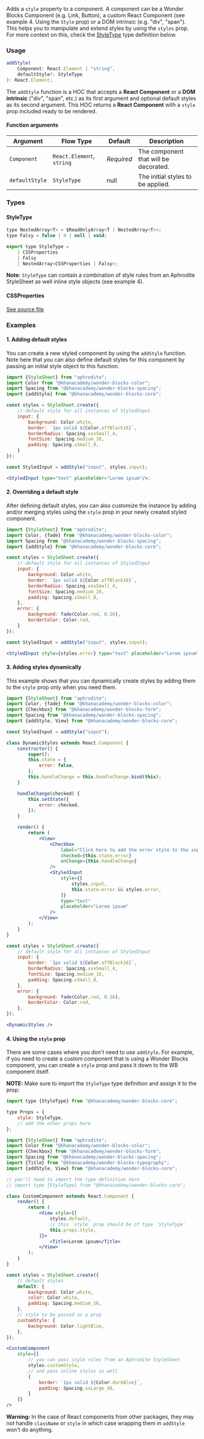 Adds a `style` property to a component. A component can be a Wonder Blocks
Component (e.g. Link, Button), a custom React Component (see example 4. Using
the `Style` prop) or
a DOM intrinsic (e.g. "div", "span"). This helps you to manipulate and extend
styles by using the `styles` prop. For more context on this, check
the [StyleType](#styletype) type definition below.

### Usage

```js static
addStyle(
    Component: React.Element | "string",
    defaultStyle?: StyleType
): React.Element;
```

The `addStyle` function is a HOC that accepts a **React Component** or a **DOM**
**intrinsic** ("div", "span", etc.) as its first argument and optional default
styles as its second argument. This HOC returns a **React Component** with a
`style` prop included ready to be rendered.

#### Function arguments

| Argument | Flow&nbsp;Type | Default | Description |
| --- | --- | --- | --- |
| `Component` | `React.Element`, `string` | _Required_ | The component that will be decorated. |
| `defaultStyle` | `StyleType` | null | The initial styles to be applied. |

### Types

#### StyleType

```js static
type NestedArray<T> = $ReadOnlyArray<T | NestedArray<T>>;
type Falsy = false | 0 | null | void;

export type StyleType =
    | CSSProperties
    | Falsy
    | NestedArray<CSSProperties | Falsy>;
```

**Note:** `StyleType` can contain a combination of style rules from an Aphrodite
StyleSheet as well inline style objects (see example 4).

#### CSSProperties

[See source file](https://github.com/Khan/wonder-blocks/blob/main/flow-typed/aphrodite.flow.js#L13)


### Examples

#### 1. Adding default styles

You can create a new styled component by using the `addStyle` function. Note
here that you can also define default styles for this component by passing an
initial style object to this function.

```jsx
import {StyleSheet} from "aphrodite";
import Color from "@khanacademy/wonder-blocks-color";
import Spacing from "@khanacademy/wonder-blocks-spacing";
import {addStyle} from "@khanacademy/wonder-blocks-core";

const styles = StyleSheet.create({
    // default style for all instances of StyledInput
    input: {
        background: Color.white,
        border: `1px solid ${Color.offBlack16}`,
        borderRadius: Spacing.xxxSmall_4,
        fontSize: Spacing.medium_16,
        padding: Spacing.xSmall_8,
    }
});

const StyledInput = addStyle("input", styles.input);

<StyledInput type="text" placeholder="Lorem ipsum"/>;
```

#### 2. Overriding a default style

After defining default styles, you can also customize the instance by adding
and/or merging styles using the `style` prop in your newly created styled
component.

```jsx
import {StyleSheet} from "aphrodite";
import Color, {fade} from "@khanacademy/wonder-blocks-color";
import Spacing from "@khanacademy/wonder-blocks-spacing";
import {addStyle} from "@khanacademy/wonder-blocks-core";

const styles = StyleSheet.create({
    // default style for all instances of StyledInput
    input: {
        background: Color.white,
        border: `1px solid ${Color.offBlack16}`,
        borderRadius: Spacing.xxxSmall_4,
        fontSize: Spacing.medium_16,
        padding: Spacing.xSmall_8,
    },
    error: {
        background: fade(Color.red, 0.16),
        borderColor: Color.red,
    }
});

const StyledInput = addStyle("input", styles.input);

<StyledInput style={styles.error} type="text" placeholder="Lorem ipsum"/>;
```

#### 3. Adding styles dynamically

This example shows that you can dynamically create styles by adding them to the
`style` prop only when you need them.

```jsx
import {StyleSheet} from "aphrodite";
import Color, {fade} from "@khanacademy/wonder-blocks-color";
import {Checkbox} from "@khanacademy/wonder-blocks-form";
import Spacing from "@khanacademy/wonder-blocks-spacing";
import {addStyle, View} from "@khanacademy/wonder-blocks-core";

const StyledInput = addStyle("input");

class DynamicStyles extends React.Component {
    constructor() {
        super();
        this.state = {
            error: false,
        };
        this.handleChange = this.handleChange.bind(this);
    }

    handleChange(checked) {
        this.setState({
            error: checked,
        });
    }

    render() {
        return (
            <View>
                <Checkbox
                    label="Click here to add the error style to the input"
                    checked={this.state.error}
                    onChange={this.handleChange}
                />
                <StyledInput
                    style={[
                        styles.input,
                        this.state.error && styles.error,
                    ]}
                    type="text"
                    placeholder="Lorem ipsum"
                />
            </View>
        );
    }
}

const styles = StyleSheet.create({
    // default style for all instances of StyledInput
    input: {
        border: `1px solid ${Color.offBlack16}`,
        borderRadius: Spacing.xxxSmall_4,
        fontSize: Spacing.medium_16,
        padding: Spacing.xSmall_8,
    },
    error: {
        background: fade(Color.red, 0.16),
        borderColor: Color.red,
    },
});

<DynamicStyles />
```

#### 4. Using the `style` prop

There are some cases where you don't need to use `addStyle`. For example, if you
need to create a custom component that is using a Wonder Blocks component, you
can create a `style` prop and pass it down to the WB component itself.

**NOTE:** Make sure to import the `StyleType` type definition and assign it to
the prop:

```js static
import type {StyleType} from "@khanacademy/wonder-blocks-core";

type Props = {
    style: StyleType,
    // add the other props here
};
```

```jsx
import {StyleSheet} from "aphrodite";
import Color from "@khanacademy/wonder-blocks-color";
import {Checkbox} from "@khanacademy/wonder-blocks-form";
import Spacing from "@khanacademy/wonder-blocks-spacing";
import {Title} from "@khanacademy/wonder-blocks-typography";
import {addStyle, View} from "@khanacademy/wonder-blocks-core";

// you'll need to import the type definition here
// import type {StyleType} from "@khanacademy/wonder-blocks-core";

class CustomComponent extends React.Component {
    render() {
        return (
            <View style={[
                styles.default,
                // this `style` prop should be of type `StyleType`
                this.props.style,
            ]}>
                <Title>Lorem ipsum</Title>
            </View>
        );
    }
}

const styles = StyleSheet.create({
    // default styles
    default: {
        background: Color.white,
        color: Color.white,
        padding: Spacing.medium_16,
    },
    // style to be passed as a prop
    customStyle: {
        background: Color.lightBlue,
    },
});

<CustomComponent
    style={[
        // you can pass style rules from an Aphrodite StyleSheet
        styles.customStyle,
        // and pass inline styles as well
        {
            border: `1px solid ${Color.darkBlue}`,
            padding: Spacing.xxLarge_48,
        }
    ]}
/>

```

**Warning:** In the case of React components from other packages, they may not
handle `className` or `style` in which case wrapping them in `addStyle` won't do
anything.
